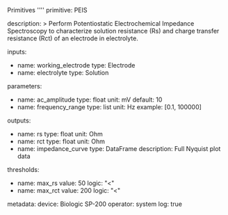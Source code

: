 Primitives
''''
primitive: PEIS

description: >
  Perform Potentiostatic Electrochemical Impedance Spectroscopy to characterize
  solution resistance (Rs) and charge transfer resistance (Rct) of an electrode in electrolyte.

inputs:
  - name: working_electrode
    type: Electrode
  - name: electrolyte
    type: Solution

parameters:
  - name: ac_amplitude
    type: float
    unit: mV
    default: 10
  - name: frequency_range
    type: list
    unit: Hz
    example: [0.1, 100000]

outputs:
  - name: rs
    type: float
    unit: Ohm
  - name: rct
    type: float
    unit: Ohm
  - name: impedance_curve
    type: DataFrame
    description: Full Nyquist plot data

thresholds:
  - name: max_rs
    value: 50
    logic: "<"
  - name: max_rct
    value: 200
    logic: "<"

metadata:
  device: Biologic SP-200
  operator: system
  log: true
